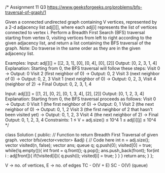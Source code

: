 /*
Assignment 11 Q3
https://www.geeksforgeeks.org/problems/bfs-traversal-of-graph/1

Given a connected undirected graph containing V vertices, represented by a 2-d adjacency list adj[][], where each adj[i] represents the list of vertices connected to vertex i. Perform a Breadth First Search (BFS) traversal starting from vertex 0, visiting vertices from left to right according to the given adjacency list, and return a list containing the BFS traversal of the graph.
Note: Do traverse in the same order as they are in the given adjacency list.

Examples:
Input: adj[][] = [[2, 3, 1], [0], [0, 4], [0], [2]]
Output: [0, 2, 3, 1, 4]
Explanation: Starting from 0, the BFS traversal will follow these steps: 
Visit 0 → Output: 0 
Visit 2 (first neighbor of 0) → Output: 0, 2 
Visit 3 (next neighbor of 0) → Output: 0, 2, 3 
Visit 1 (next neighbor of 0) → Output: 0, 2, 3, 
Visit 4 (neighbor of 2) → Final Output: 0, 2, 3, 1, 4

Input: adj[][] = [[1, 2], [0, 2], [0, 1, 3, 4], [2], [2]]
Output: [0, 1, 2, 3, 4]
Explanation: Starting from 0, the BFS traversal proceeds as follows: 
Visit 0 → Output: 0 
Visit 1 (the first neighbor of 0) → Output: 0, 1 
Visit 2 (the next neighbor of 0) → Output: 0, 1, 2 
Visit 3 (the first neighbor of 2 that hasn't been visited yet) → Output: 0, 1, 2, 3 
Visit 4 (the next neighbor of 2) → Final Output: 0, 1, 2, 3, 4
Constraints:
1 ≤ V = adj.size() ≤ 10^4
1 ≤ adj[i][j] ≤ 10^4
*/

class Solution {
  public:
    // Function to return Breadth First Traversal of given graph.
    vector<int> bfs(vector<vector<int>> &adj) {
        // Code here
        int n = adj.size();
        vector<int> visited(n, false);
        vector<int> ans;
        queue<int> q;
        q.push(0);
        visited[0] = true;
        while(!q.empty()){
            int front = q.front();
            q.pop();
            ans.push_back(front);
            for(int i : adj[front]){
                if(!visited[i]){
                    q.push(i);
                    visited[i] = true;
                }
            }
        }
        return ans;
    }
};

V -> no. of vertices, E -> no. of edges
TC - O(V + E)
SC - O(V) (queue)